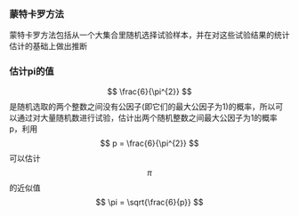 ### 蒙特卡罗方法

蒙特卡罗方法包括从一个大集合里随机选择试验样本，并在对这些试验结果的统计估计的基础上做出推断

### 估计pi的值

$$ \frac{6}{\pi^{2}} $$是随机选取的两个整数之间没有公因子(即它们的最大公因子为1)的概率，所以可以通过对大量随机数进行试验，估计出两个随机整数之间最大公因子为1的概率p，利用$$ p = \frac{6}{\pi^{2}} $$可以估计$$ \pi $$的近似值$$ \pi = \sqrt{\frac{6}{p}} $$
